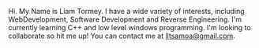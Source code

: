 Hi. My Name is Liam Tormey. I have a wide variety of interests, including WebDevelopment, Software Development and Reverse Engineering. 
I'm currently learning C++ and low level windows programming. I'm looking to collaborate so hit me up! You can contact me at lltsamoa@gmail.com. 

<!---
LiamTormey/LiamTormey is a ✨ special ✨ repository because its `README.md` (this file) appears on your GitHub profile.
You can click the Preview link to take a look at your changes.
--->
